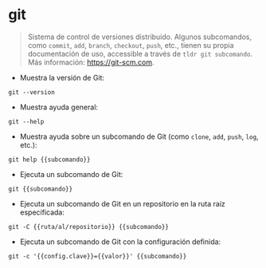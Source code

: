 # git

> Sistema de control de versiones distribuido.
> Algunos subcomandos, como `commit`, `add`, `branch`, `checkout`, `push`, etc., tienen su propia documentación de uso, accessible a través de `tldr git subcomando`.
> Más información: <https://git-scm.com>.

- Muestra la versión de Git:

`git --version`

- Muestra ayuda general:

`git --help`

- Muestra ayuda sobre un subcomando de Git (como `clone`, `add`, `push`, `log`, etc.):

`git help {{subcomando}}`

- Ejecuta un subcomando de Git:

`git {{subcomando}}`

- Ejecuta un subcomando de Git en un repositorio en la ruta raíz especificada:

`git -C {{ruta/al/repositorio}} {{subcomando}}`

- Ejecuta un subcomando de Git con la configuración definida:

`git -c '{{config.clave}}={{valor}}' {{subcomando}}`
